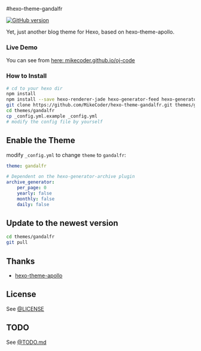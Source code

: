 #hexo-theme-gandalfr

[![GitHub version](https://badge.fury.io/gh/MikeCoder%2Fhexo-theme-gandalfr.svg)](https://badge.fury.io/gh/MikeCoder%2Fhexo-theme-gandalfr)

Yet, just another blog theme for Hexo, based on hexo-theme-apollo.

### Live Demo

You can see from [here: mikecoder.github.io/oj-code](https://mikecoder.github.io/oj-code/)

### How to Install
``` bash
# cd to your hexo dir
npm install
npm install --save hexo-renderer-jade hexo-generator-feed hexo-generator-sitemap hexo-browsersync hexo-generator-archive hexo-tag-cloud
git clone https://github.com/MikeCoder/hexo-theme-gandalfr.git themes/gandalfr
cd themes/gandalfr
cp _config.yml.example _config.yml
# modify the config file by yourself
```

## Enable the Theme

modify `_config.yml` to change `theme` to `gandalfr`:

```yaml
theme: gandalfr

# Dependent on the hexo-generator-archive plugin
archive_generator:
    per_page: 0
    yearly: false
    monthly: false
    daily: false
```

## Update to the newest version
``` bash
cd themes/gandalfr
git pull
```

## Thanks
+ [hexo-theme-apollo](https://github.com/pinggod/hexo-theme-apollo)

## License
See [@LICENSE](./LICENSE)

## TODO
See [@TODO.md](./TODO.md)
